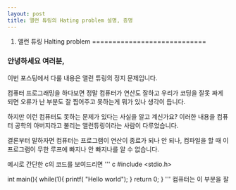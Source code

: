 ```yaml
---
layout: post
title: 앨런 튜링의 Hating problem 설명, 증명
---
```

1. 앨런 튜링 Halting problem
============================
### 안녕하세요 여러분,
이번 포스팅에서 다룰 내용은 앨런 튜링의 정지 문제입니다.

컴퓨터 프로그래밍을 하다보면 정말 컴퓨터가 연산도 잘하고 우리가 코딩을 
잘못 짜게 되면 오류가 난 부분도 잘 찝어주고 못하는게 뭐가 있나 생각이 듭니다.

하지만 이런 컴퓨터도 못하는 문제가 있다는 사실을 알고 계신가요?
이러한 내용을 컴퓨터 공학의 아버지라고 불리는 앨런튜링이라는 사람이 다루었습니다.

결론부터 말하자면 컴퓨터는 프로그램이 연산이 종료가 되나 안 되나,
컴파일을 할 때 이 프로그램이 무한 루프에 빠지나 안 빠지나를 알 수 없습니다.

예시로 간단한 c의 코드를 보여드리면 
''' c
#include <stdio.h>

int main(){
    while(1){
        printf( "Hello world");
    }
    return 0;
}
'''
컴퓨터는 이 부분을 잘

